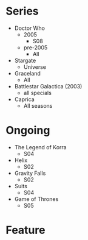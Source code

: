 Series
======

* Doctor Who
  * 2005
    * S08
  * pre-2005
    * All
* Stargate
  * Universe
* Graceland
  * All
* Battlestar Galactica (2003)
  * all specials
* Caprica
  * All seasons

Ongoing
=======

* The Legend of Korra
  * S04
* Helix
  * S02
* Gravity Falls
  * S02
* Suits 
  * S04
* Game of Thrones
  * S05

Feature
=======
